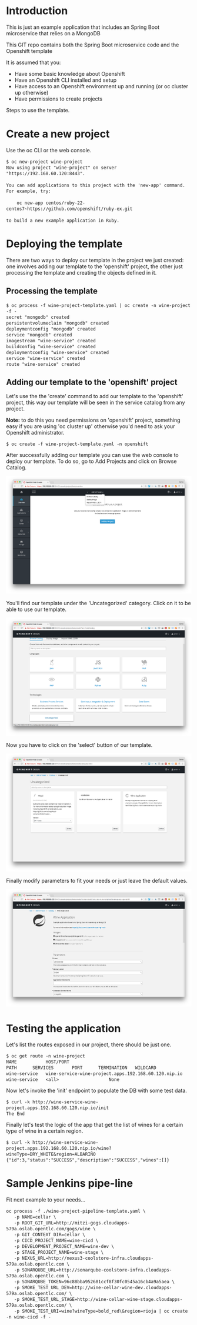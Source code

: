 # Introduction

This is just an example application that includes an Spring Boot microservice that relies on a MongoDB

This GIT repo contains both the Spring Boot microservice code and the Openshift template

It is assumed that you:
* Have some basic knowledge about Openshift
* Have an Openshift CLI installed and setup
* Have access to an Openshift environment up and running (or oc cluster up otherwise)
* Have permissions to create projects

Steps to use the template.

# Create a new project
Use the oc CLI or the web console.

```
$ oc new-project wine-project
Now using project "wine-project" on server "https://192.168.60.120:8443".

You can add applications to this project with the 'new-app' command. For example, try:

    oc new-app centos/ruby-22-centos7~https://github.com/openshift/ruby-ex.git

to build a new example application in Ruby.
```

# Deploying the template

There are two ways to deploy our template in the project we just created: one involves adding our template to the 'openshift' project, the other just processing the template and creating the objects defined in it.

## Processing the template

```
$ oc process -f wine-project-template.yaml | oc create -n wine-project -f -
secret "mongodb" created
persistentvolumeclaim "mongodb" created
deploymentconfig "mongodb" created
service "mongodb" created
imagestream "wine-service" created
buildconfig "wine-service" created
deploymentconfig "wine-service" created
service "wine-service" created
route "wine-service" created
```

## Adding our template to the 'openshift' project

Let's use the the 'create' command to add our template to the 'openshift' project, this way our template will be seen in the service catalog from any project.

**Note:** to do this you need permissions on 'openshift' project, something easy if you are using 'oc cluster up' otherwise you'd need to ask your Openshift administrator.

```
$ oc create -f wine-project-template.yaml -n openshift 
```

After successfully adding our template you can use the web console to deploy our template. To do so, go to Add Projects and click on Browse Catalog.

![Browse Catalog](./images/image-1.png)

You'll find our template under the 'Uncategorized' category. Click on it to be able to use our template.

![Catalog](./images/image-2.png)

Now you have to click on the 'select' button of our template.

![Select Wine Application](./images/image-3.png)

Finally modify parameters to fit your needs or just leave the default values.

![Wine Application parameters](./images/image-4.png)

# Testing the application
Let's list the routes exposed in our project, there should be just one.

```
$ oc get route -n wine-project
NAME           HOST/PORT                                              PATH      SERVICES       PORT      TERMINATION   WILDCARD
wine-service   wine-service-wine-project.apps.192.168.60.120.nip.io             wine-service   <all>                   None
```
Now let's invoke the 'init' endpoint to populate the DB with some test data.

```
$ curl -k http://wine-service-wine-project.apps.192.168.60.120.nip.io/init
The End
```
Finally let's test the logic of the app that get the list of wines for a certain type of wine in a certain region.

```
$ curl -k http://wine-service-wine-project.apps.192.168.60.120.nip.io/wine?wineType=DRY_WHITE&region=ALBARIÑO
{"id":3,"status":"SUCCESS","description":"SUCCESS","wines":[]}
```

# Sample Jenkins pipe-line

Fit next example to your needs...
```
oc process -f ./wine-project-pipeline-template.yaml \
   -p NAME=cellar \
   -p ROOT_GIT_URL=http://mitzi-gogs.cloudapps-579a.oslab.opentlc.com/gogs/wine \
   -p GIT_CONTEXT_DIR=cellar \
   -p CICD_PROJECT_NAME=wine-cicd \
   -p DEVELOPMENT_PROJECT_NAME=wine-dev \
   -p STAGE_PROJECT_NAME=wine-stage \
   -p NEXUS_URL=http://nexus3-coolstore-infra.cloudapps-579a.oslab.opentlc.com \
   -p SONARQUBE_URL=http://sonarqube-coolstore-infra.cloudapps-579a.oslab.opentlc.com \
   -p SONARQUBE_TOKEN=96c88bba952681ccf8f30fc0545a16cb4a9a5aea \
   -p SMOKE_TEST_URL_DEV=http://wine-cellar-wine-dev.cloudapps-579a.oslab.opentlc.com/ \
   -p SMOKE_TEST_URL_STAGE=http://wine-cellar-wine-stage.cloudapps-579a.oslab.opentlc.com/ \
   -p SMOKE_TEST_URI=wine?wineType=bold_red\&region=rioja | oc create -n wine-cicd -f -
```








